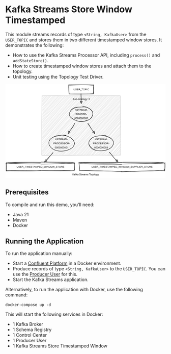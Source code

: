 # Kafka Streams Store Window Timestamped

This module streams records of type `<String, KafkaUser>` from the `USER_TOPIC` and stores them in two different timestamped window stores.
It demonstrates the following:

- How to use the Kafka Streams Processor API, including `process()` and `addStateStore()`.
- How to create timestamped window stores and attach them to the topology.
- Unit testing using the Topology Test Driver.

![topology.png](topology.png)

## Prerequisites

To compile and run this demo, you’ll need:

- Java 21
- Maven
- Docker

## Running the Application

To run the application manually:

- Start a [Confluent Platform](https://docs.confluent.io/platform/current/quickstart/ce-docker-quickstart.html#step-1-download-and-start-cp) in a Docker environment.
- Produce records of type `<String, KafkaUser>` to the `USER_TOPIC`. You can use the [Producer User](../specific-producers/kafka-streams-producer-user) for this.
- Start the Kafka Streams application.

Alternatively, to run the application with Docker, use the following command:

```console
docker-compose up -d
```

This will start the following services in Docker:

- 1 Kafka Broker
- 1 Schema Registry
- 1 Control Center
- 1 Producer User
- 1 Kafka Streams Store Timestamped Window
